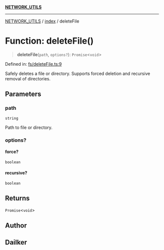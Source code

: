 [**NETWORK_UTILS**](../../README.md)

***

[NETWORK_UTILS](../../README.md) / [index](../README.md) / deleteFile

# Function: deleteFile()

> **deleteFile**(`path`, `options?`): `Promise`\<`void`\>

Defined in: [fs/deleteFile.ts:9](https://github.com/dailker/everyutil-js/blob/7799f3f003cb23f425be3f1c83c38483e2648188/src/fs/deleteFile.ts#L9)

Safely deletes a file or directory. Supports forced deletion and recursive removal of directories.

## Parameters

### path

`string`

Path to file or directory.

### options?

#### force?

`boolean`

#### recursive?

`boolean`

## Returns

`Promise`\<`void`\>

## Author

## Dailker
